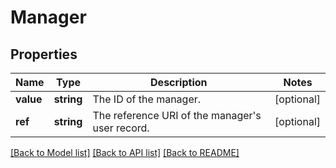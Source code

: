 # Manager

## Properties
Name | Type | Description | Notes
------------ | ------------- | ------------- | -------------
**value** | **string** | The ID of the manager. | [optional] 
**ref** | **string** | The reference URI of the manager&#39;s user record. | [optional] 

[[Back to Model list]](../README.md#documentation-for-models) [[Back to API list]](../README.md#documentation-for-api-endpoints) [[Back to README]](../README.md)


